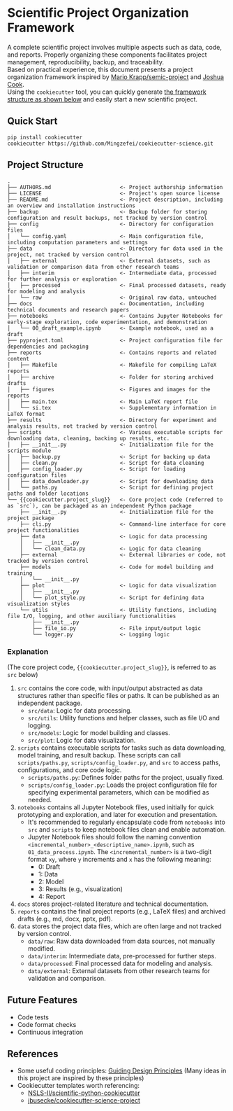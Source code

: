 # Scientific Project Organization Framework

A complete scientific project involves multiple aspects such as data, code, and reports. Properly organizing these components facilitates project management, reproducibility, backup, and traceability.  
Based on practical experience, this document presents a project organization framework inspired by [Mario Krapp/semic-project](https://gitlab.pik-potsdam.de/krapp/semic-project) and [Joshua Cook](https://joshuacook.netlify.app/posts/2024-07-27_python-data-analysis-org/).  
Using the `cookiecutter` tool, you can quickly generate [the framework structure as shown below](#project-structure) and easily start a new scientific project.

## Quick Start

```shell
pip install cookiecutter
cookiecutter https://github.com/Mingzefei/cookiecutter-science.git
```

## Project Structure

```text
.
├── AUTHORS.md                      <- Project authorship information
├── LICENSE                         <- Project's open source license
├── README.md                       <- Project description, including an overview and installation instructions
├── backup                          <- Backup folder for storing configuration and result backups, not tracked by version control
├── config                          <- Directory for configuration files
│   └── config.yaml                 <- Main configuration file, including computation parameters and settings
├── data                            <- Directory for data used in the project, not tracked by version control
│   ├── external                    <- External datasets, such as validation or comparison data from other research teams
│   ├── interim                     <- Intermediate data, processed for further analysis or exploration
│   ├── processed                   <- Final processed datasets, ready for modeling and analysis
│   └── raw                         <- Original raw data, untouched
├── docs                            <- Documentation, including technical documents and research papers
├── notebooks                       <- Contains Jupyter Notebooks for early-stage exploration, code experimentation, and demonstration
│   └── 00_draft_example.ipynb      <- Example notebook, used as a draft
├── pyproject.toml                  <- Project configuration file for dependencies and packaging
├── reports                         <- Contains reports and related content
│   ├── Makefile                    <- Makefile for compiling LaTeX reports
│   ├── archive                     <- Folder for storing archived drafts
│   ├── figures                     <- Figures and images for the reports
│   ├── main.tex                    <- Main LaTeX report file
│   └── si.tex                      <- Supplementary information in LaTeX format
├── results                         <- Directory for experiment and analysis results, not tracked by version control
├── scripts                         <- Various executable scripts for downloading data, cleaning, backing up results, etc.
│   ├── __init__.py                 <- Initialization file for the scripts module
│   ├── backup.py                   <- Script for backing up data
│   ├── clean.py                    <- Script for data cleaning
│   ├── config_loader.py            <- Script for loading configuration files
│   ├── data_downloader.py          <- Script for downloading data
│   └── paths.py                    <- Script for defining project paths and folder locations
└── {{cookiecutter.project_slug}}   <- Core project code (referred to as `src`), can be packaged as an independent Python package
    ├── __init__.py                 <- Initialization file for the project package
    ├── cli.py                      <- Command-line interface for core project functionalities
    ├── data                        <- Logic for data processing
    │   ├── __init__.py             
    │   └── clean_data.py           <- Logic for data cleaning
    ├── external                    <- External libraries or code, not tracked by version control
    ├── models                      <- Code for model building and training
    │   └── __init__.py             
    ├── plot                        <- Logic for data visualization
    │   ├── __init__.py             
    │   └── plot_style.py           <- Script for defining data visualization styles
    └── utils                       <- Utility functions, including file I/O, logging, and other auxiliary functionalities
        ├── __init__.py             
        ├── file_io.py              <- File input/output logic
        └── logger.py               <- Logging logic
```

### Explanation

(The core project code, `{{cookiecutter.project_slug}}`, is referred to as `src` below)

1. `src` contains the core code, with input/output abstracted as data structures rather than specific files or paths. It can be published as an independent package.
    - `src/data`: Logic for data processing.
    - `src/utils`: Utility functions and helper classes, such as file I/O and logging.
    - `src/models`: Logic for model building and classes.
    - `src/plot`: Logic for data visualization.
2. `scripts` contains executable scripts for tasks such as data downloading, model training, and result backup. These scripts can call `scripts/paths.py`, `scripts/config_loader.py`, and `src` to access paths, configurations, and core code logic.
    - `scripts/paths.py`: Defines folder paths for the project, usually fixed.
    - `scripts/config_loader.py`: Loads the project configuration file for specifying experimental parameters, which can be modified as needed.
3. `notebooks` contains all Jupyter Notebook files, used initially for quick prototyping and exploration, and later for execution and presentation.
    - It's recommended to regularly encapsulate code from `notebooks` into `src` and `scripts` to keep notebook files clean and enable automation.
    - Jupyter Notebook files should follow the naming convention `<incremental_number>_<descriptive_name>.ipynb`, such as `01_data_process.ipynb`. The `<incremental_number>` is a two-digit format `xy`, where `y` increments and `x` has the following meaning:
        - 0: Draft
        - 1: Data
        - 2: Model
        - 3: Results (e.g., visualization)
        - 4: Report
4. `docs` stores project-related literature and technical documentation.
5. `reports` contains the final project reports (e.g., LaTeX files) and archived drafts (e.g., md, docx, pptx, pdf).
6. `data` stores the project data files, which are often large and not tracked by version control.
    - `data/raw`: Raw data downloaded from data sources, not manually modified.
    - `data/interim`: Intermediate data, pre-processed for further steps.
    - `data/processed`: Final processed data for modeling and analysis.
    - `data/external`: External datasets from other research teams for validation and comparison.

## Future Features

- Code tests
- Code format checks
- Continuous integration

## References

- Some useful coding principles: [Guiding Design Principles](https://nsls-ii.github.io/scientific-python-cookiecutter/guiding-design-principles.html#write-for-readability) (Many ideas in this project are inspired by these principles)
- Cookiecutter templates worth referencing:
    - [NSLS-II/scientific-python-cookiecutter](https://github.com/NSLS-II/scientific-python-cookiecutter)
    - [jbusecke/cookiecutter-science-project](https://github.com/jbusecke/cookiecutter-science-project/tree/master)